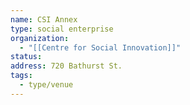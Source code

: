 ```yaml
---
name: CSI Annex
type: social enterprise
organization:
  - "[[Centre for Social Innovation]]"
status:
address: 720 Bathurst St.
tags:
  - type/venue
---
```

